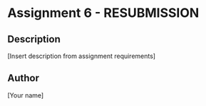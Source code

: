 # Assignment 6 - RESUBMISSION

## Description
[Insert description from assignment requirements]

## Author
[Your name]

